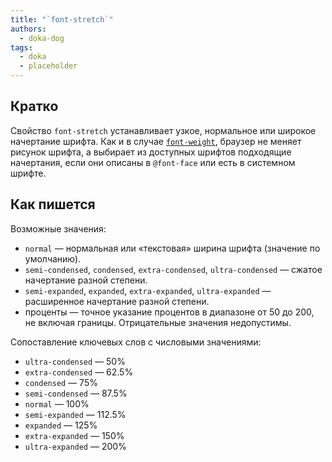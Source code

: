 ```yaml
---
title: "`font-stretch`"
authors:
  - doka-dog
tags:
  - doka
  - placeholder
---
```


## Кратко

Свойство `font-stretch` устанавливает узкое, нормальное или широкое начертание шрифта. Как и в случае [`font-weight`](/css/font-weight/), браузер не меняет рисунок шрифта, а выбирает из доступных шрифтов подходящие начертания, если они описаны в `@font-face` или есть в системном шрифте.

## Как пишется

Возможные значения:

- `normal` — нормальная или «текстовая» ширина шрифта (значение по умолчанию).
- `semi-condensed`, `condensed`, `extra-condensed`, `ultra-condensed` — сжатое начертание разной степени.
- `semi-expanded`, `expanded`, `extra-expanded`, `ultra-expanded` — расширенное начертание разной степени.
- проценты — точное указание процентов в диапазоне от 50 до 200, не включая границы. Отрицательные значения недопустимы.

Сопоставление ключевых слов с числовыми значениями:

- `ultra-condensed` — 50%
- `extra-condensed` — 62.5%
- `condensed` — 75%
- `semi-condensed` — 87.5%
- `normal` — 100%
- `semi-expanded` — 112.5%
- `expanded` — 125%
- `extra-expanded` — 150%
- `ultra-expanded` — 200%
